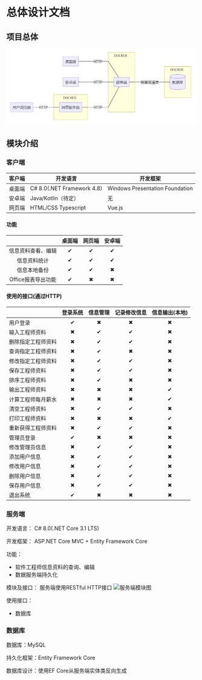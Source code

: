 #  总体设计文档
  
  
  
##  项目总体
  
  
![项目总体图](./images/项目总体图.png)
<!-- ```mermaid
graph LR
    client_desktop[桌面端]
    client_phone[安卓端]
    client_browser[用户浏览器]

    subgraph docker_web[DOCKER]
        client_web[网页服务端]
    end
    
    subgraph docker_server[DOCKER]
        server[服务端]
    end

    client_browser---|HTTP|client_web
    client_desktop---|HTTP|server
    client_phone---|HTTP|server
    client_web---|HTTP|server

    subgraph docker_db[DOCKER]
        database[(数据库)]
    end

    server---|容器间通信|database

``` -->
  
##  模块介绍
  
  
###  客户端
  
  
  
|客户端|开发语言|开发框架|
|---|---|---|
|桌面端|C# 8.0(.NET Framework 4.8)|Windows Presentation Foundation|
|安卓端|Java/Kotlin（待定）|无|
|网页端|HTML/CSS Typescript|Vue.js|
  
####  功能
  
  
||桌面端|网页端|安卓端|
|:---:|:---:|:---:|:---:|
|信息资料查看、编辑 |✔|✔|✔|
|信息资料统计       |✔|✔|✔|
|信息本地备份       |✔|✔|✖|
|Office报表导出功能 |✔|✖|✖|
  
####  使用的接口(通过HTTP)
  
  
||登录系统|信息管理|记录修改信息|信息输出(本地)|
|---|:---:|:---:|:---:|:---:|
用户登录            |✔|✖|✖|✖|
输入工程师资料      |✖|✔|✔|✖|
删除指定工程师资料  |✖|✔|✔|✖|
查询指定工程师资料  |✖|✔|✖|✖|
修改指定工程师资料  |✖|✔|✔|✖|
保存工程师资料      |✖|✔|✔|✖|
排序工程师资料      |✖|✔|✖|✖|
输出工程师资料      |✖|✖|✖|✔|
计算工程师每月薪水  |✖|✖|✖|✔|
清空工程师资料      |✖|✔|✔|✖|
打印工程师资料      |✖|✖|✖|✔|
重新获得工程师资料  |✖|✔|✔|✖|
管理员登录          |✔|✖|✖|✖|
修改管理员信息      |✖|✔|✔|✖|
添加用户信息        |✖|✔|✔|✖|
修改用户信息        |✖|✔|✔|✖|
删除用户信息        |✖|✔|✔|✖|
保存用户信息        |✖|✔|✔|✖|
退出系统            |✔|✖|✖|✖|
  
  
###  服务端
  
  
开发语言： C# 8.0(.NET Core 3.1 LTS)
  
开发框架： ASP.NET Core MVC + Entity Framework Core
  
功能：
+ 软件工程师信息资料的查询、编辑
+ 数据服务端持久化
  
模块及接口：
服务端使用RESTful HTTP接口
![服务端模块图](./images/服务端模块图.png)
<!-- ```mermaid
classDiagram
    class 信息管理模块{
        资料输入接口
        资料修改接口
        资料保存接口
        资料查询接口
        资料删除接口
        资料清空接口
        资料排序接口
    }

    class 记录修改模块{
        修改人信息记录接口
    }

    class 系统登录模块{
        系统登录接口
        系统退出接口
    }

``` -->
  
使用接口：
+ 数据库
  
###  数据库
  
  
数据库：MySQL
  
持久化框架：Entity Framework Core
  
数据库设计：使用EF Core从服务端实体类反向生成